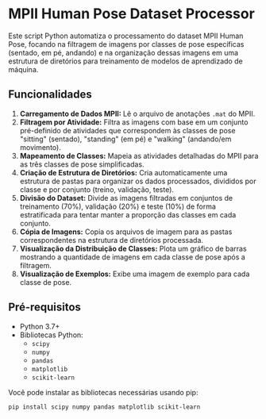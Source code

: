 # MPII Human Pose Dataset Processor

Este script Python automatiza o processamento do dataset MPII Human Pose, focando na filtragem de imagens por classes de pose específicas (sentado, em pé, andando) e na organização dessas imagens em uma estrutura de diretórios para treinamento de modelos de aprendizado de máquina.

## Funcionalidades

1.  **Carregamento de Dados MPII:** Lê o arquivo de anotações `.mat` do MPII.
2.  **Filtragem por Atividade:** Filtra as imagens com base em um conjunto pré-definido de atividades que correspondem às classes de pose "sitting" (sentado), "standing" (em pé) e "walking" (andando/em movimento).
3.  **Mapeamento de Classes:** Mapeia as atividades detalhadas do MPII para as três classes de pose simplificadas.
4.  **Criação de Estrutura de Diretórios:** Cria automaticamente uma estrutura de pastas para organizar os dados processados, divididos por classe e por conjunto (treino, validação, teste).
5.  **Divisão do Dataset:** Divide as imagens filtradas em conjuntos de treinamento (70%), validação (20%) e teste (10%) de forma estratificada para tentar manter a proporção das classes em cada conjunto.
6.  **Cópia de Imagens:** Copia os arquivos de imagem para as pastas correspondentes na estrutura de diretórios processada.
7.  **Visualização da Distribuição de Classes:** Plota um gráfico de barras mostrando a quantidade de imagens em cada classe de pose após a filtragem.
8.  **Visualização de Exemplos:** Exibe uma imagem de exemplo para cada classe de pose.

## Pré-requisitos

*   Python 3.7+
*   Bibliotecas Python:
    *   `scipy`
    *   `numpy`
    *   `pandas`
    *   `matplotlib`
    *   `scikit-learn`

Você pode instalar as bibliotecas necessárias usando pip:
```bash
pip install scipy numpy pandas matplotlib scikit-learn